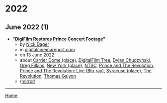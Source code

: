 # 2022

## June 2022 (1)

 - [**"DigiFilm Restores Prince Concert Footage"**](https://www.digitalcinemareport.com/news/digifilm-restores-prince-concert-footage)
    - by [Nick Dager](../../../authors/nick-dager/index.md)
    - in [digitalcinemareport.com](../../../publications/a-e/digitalcinemareport-com/index.md)
    - on 13 June 2022
    - about [Carrier Dome (place)](../../../topics/place/carrier-dome/index.md), [DigitalFilm Tree](../../../topics/digitalfilm-tree/index.md), [Dylan Chudzynski](../../../topics/dylan-chudzynski/index.md), [Greg Filkins](../../../topics/greg-filkins/index.md), [New York (place)](../../../topics/place/new-york/index.md), [NTSC](../../../topics/ntsc/index.md), [Prince and The Revolution](../../../topics/prince-and-the-revolution/index.md), [Prince and The Revolution: Live (Blu-ray)](../../../topics/blu-ray/prince-and-the-revolution-live/index.md), [Syracuse (place)](../../../topics/place/syracuse/index.md), [The Revolution](../../../topics/the-revolution/index.md), [Thomas Galyon](../../../topics/thomas-galyon/index.md)
    - ([mirror](https://web.archive.org/web/*/https://www.digitalcinemareport.com/news/digifilm-restores-prince-concert-footage))

----

[Home](../index.md)
